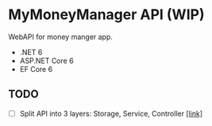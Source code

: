 # MyMoneyManager API (WIP)

WebAPI for money manger app.

- .NET 6
- ASP.NET Core 6
- EF Core 6

## TODO

- [ ] Split API into 3 layers: Storage, Service, Controller [\[link\]](https://medium.com/technology-earnin/thorough-testing-of-asp-net-core-or-any-web-api-a87bd0585f9b)
